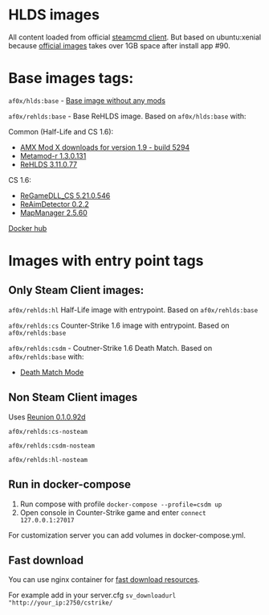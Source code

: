 # HLDS images

All content loaded from official [steamcmd client](https://developer.valvesoftware.com/wiki/SteamCMD).
But based on ubuntu:xenial because [official images](https://hub.docker.com/r/cm2network/steamcmd/) takes over 1GB space
after install app #90.

# Base images tags:

```af0x/hlds:base``` - [Base image without any mods](https://hub.docker.com/layers/hlds/af0x/hlds/base/images/sha256-3c7322b88fdd994b710bba79317bff56dd89f647fcb44cb8514a0ad7319f6b2d?context=explore)

```af0x/rehlds:base``` - Base ReHLDS image. Based on ```af0x/hlds:base``` with:

Common (Half-Life and CS 1.6):
* [AMX Mod X downloads for version 1.9 - build 5294](https://www.amxmodx.org/downloads-new.php)
* [Metamod-r 1.3.0.131](https://dev-cs.ru/resources/208/)
* [ReHLDS 3.11.0.77](https://github.com/dreamstalker/rehlds/releases)


CS 1.6:
* [ReGameDLL_CS 5.21.0.546](https://dev-cs.ru/resources/67/)
* [ReAimDetector 0.2.2](https://dev-cs.ru/resources/66/)
* [MapManager 2.5.60](https://github.com/Mistrick/MapManager/releases/download/2.5.60/mapmanager_v2.5.60.zip)

[Docker hub](https://hub.docker.com/r/af0x/rehlds/tags)


# Images with entry point tags

## Only Steam Client images:
```af0x/rehlds:hl``` Half-Life image with entrypoint.  Based on ```af0x/rehlds:base```

```af0x/rehlds:cs``` Counter-Strike 1.6 image with entrypoint.  Based on ```af0x/rehlds:base```

```af0x/rehlds:csdm``` - Coutner-Strike 1.6 Death Match. Based on ```af0x/rehlds:base``` with:
* [Death Match Mode](https://bitbucket.org/Adidasman/recsdm/src/master/)

## Non Steam Client images
Uses [Reunion 0.1.0.92d](https://dev-cs.ru/resources/68/updates)

``af0x/rehlds:cs-nosteam``

``af0x/rehlds:csdm-nosteam``

``af0x/rehlds:hl-nosteam``

## Run in docker-compose
1. Run compose with profile ``docker-compose --profile=csdm up`` 
2. Open console in Counter-Strike game and enter ``connect 127.0.0.1:27017``

For customization server you can add volumes in docker-compose.yml.

## Fast download
You can use nginx container for [fast download resources](https://developer.valvesoftware.com/wiki/Sv_downloadurl).

For example add in your server.cfg ``sv_downloadurl "http://your_ip:2750/cstrike/``
